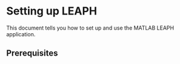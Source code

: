 # Setting up LEAPH
This document tells you how to set up and use the MATLAB LEAPH application. 

## Prerequisites
